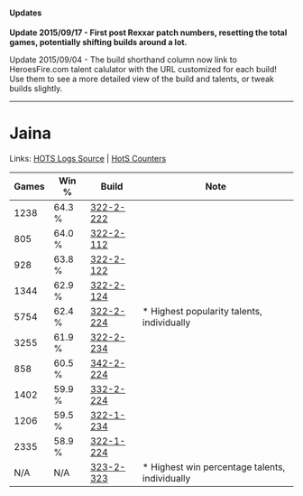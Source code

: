 #### Updates
**Update 2015/09/17 - First post Rexxar patch numbers, resetting the total games, potentially shifting builds around a lot.**

Update 2015/09/04 - The build shorthand column now link to HeroesFire.com talent calulator with the URL customized for each build!  
Use them to see a more detailed view of the build and talents, or tweak builds slightly.

***

# Jaina

Links: [HOTS Logs Source](https://www.hotslogs.com/Sitewide/HeroDetails?Hero=Jaina) | [HotS Counters](http://hotscounters.com/#/hero/Jaina)

Games  | Win %  | Build     | Note
-----  | -----  | -----     | ----
1238   | 64.3 % | [322-2-222](http://www.heroesfire.com/hots/talent-calculator/jaina#oS5E) | 
805    | 64.0 % | [322-2-112](http://www.heroesfire.com/hots/talent-calculator/jaina#oS3W) | 
928    | 63.8 % | [322-2-122](http://www.heroesfire.com/hots/talent-calculator/jaina#oS3g) | 
1344   | 62.9 % | [322-2-124](http://www.heroesfire.com/hots/talent-calculator/jaina#oS3i) | 
5754   | 62.4 % | [322-2-224](http://www.heroesfire.com/hots/talent-calculator/jaina#oS5G) | * Highest popularity talents, individually
3255   | 61.9 % | [322-2-234](http://www.heroesfire.com/hots/talent-calculator/jaina#oS5Q) | 
858    | 60.5 % | [342-2-224](http://www.heroesfire.com/hots/talent-calculator/jaina#pCwG) | 
1402   | 59.9 % | [332-2-224](http://www.heroesfire.com/hots/talent-calculator/jaina#oqVm) | 
1206   | 59.5 % | [322-1-234](http://www.heroesfire.com/hots/talent-calculator/jaina#oRro) | 
2335   | 58.9 % | [322-1-224](http://www.heroesfire.com/hots/talent-calculator/jaina#oRre) | 
N/A    | N/A    | [323-2-323](http://www.heroesfire.com/hots/talent-calculator/jaina#oUZ3) | * Highest win percentage talents, individually

